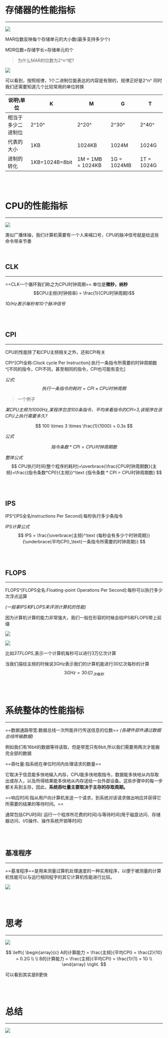 # 存储器的性能指标
***

![](https://gitee.com/sun-programing/drawing-bed/raw/master//20220330101300.png)

MAR位数反映每个存储单元的大小数(最多支持多少个)

MDR位数=存储字长=存储单元的个

> 为什么MAR的位数为2^n^呢?


![](https://gitee.com/sun-programing/drawing-bed/raw/master//20220330101706.png)

可以看到，按照规律，1个二进制位能表达的内容是有限的，规律正好是2^n^
同时我们还需要知道几个比较常用的单位转换

|说明\单位| K | M | G | T |
| ------ | - | - | - | - |
|相当于多少二进制位|2^10^|2^20^|2^30^|2^40^|
|代表的大小|1KB|1024KB|1024M|1024G|
|进制的转化|1KB=1024B=8bit|1M = 1MB = 1024KB|1G = 1024MB|1T = 1024G|

<br><br>

# CPU的性能指标
***

![](https://gitee.com/sun-programing/drawing-bed/raw/master//20220330102854.png)

类似广播体操，我们计算机需要有一个人来喊口号，CPU的脉冲信号就是给这些命令带来节奏

<br>

## CLK
***

==CLK一个循环我们称之为CPU时钟周期==
单位是**微秒，纳秒**
$$CPU主频(时钟频率) = \frac{1}{CPU时钟周期}$$

*10/Hz表示每秒有10个脉冲信号*

<br><br>

## CPI
***
CPU的性能除了和CPU主频相关之外，还和CPI有关

CPI^[CPI全称:Clock cycle Per Instruction]:执行一条指令所需要的时钟周期数^[不同的指令，CPI不同，甚至相同的指令，CPI也可能有变化]

*公式:*
$$执行一条指令的耗时 = CPI \times CPU时钟周期$$

> 一个例子

*某CPU主频为1000Hz,某程序包含100条指令，平均来看指令的CPI=3,该程序在该CPU上执行需要多久?*

$$
100 \times 3 \times \frac{1}{1000} = 0.3s 
$$

*公式*

$$
指令条数*CPI = CPU时钟周期数
$$

*整体公式*
$$
CPU执行时间(整个程序的耗时)=\overbrace{\frac{CPU时钟周期数}{主频}=\frac{(指令条数*CPI)}{主频}}^\text {指令条数 * CPI = CPU时钟周期数}
$$

<br><br>

## IPS

IPS^[IPS全名Instructions Per Second]:每秒执行多少条指令

*IPS计算公式*
$$ 
IPS = \frac{\overbrace{主频}^\text {每秒会有多少个时钟周期}}
{\underbrace{平均CPI}_\text{一条指令所需要的时钟周期}} 
$$

<br><br>

## FLOPS
***
FLOPS^[FLOPS全名:Floating-point Operations Per Second]:每秒可以执行多少次浮点运算

*(一般拿IPS和FLOPS来评测计算机的性能)*

因为计算机计算的能力非常强大，我们一般在形容的时候会给IPS和FLOPS带上前缀

![](https://gitee.com/sun-programing/drawing-bed/raw/master//20220330162158.png)

![](https://gitee.com/sun-programing/drawing-bed/raw/master//20220330162219.png)

比如*3TFLOPS*,表示一个计算机每秒可以进行3万亿次计算

当我们描绘主频的时候说3GHz表示我们的计算机能进行30亿次每秒的计算
$$3GHz = 30亿/_{次每秒}$$

<br><br>

# 系统整体的性能指标
***

==数据通路带宽:数据总线一次所能并行传送信息的位数==
*(各硬件部件通过数据总线传输数据)*

例如我们有16bit的数据等待读取，但是带宽只有8bit,所以我们需要用两次才能搬完全部的数据

==吞吐量:指系统在单位时间内处理请求的数量==

它取决于信息能多快地输入内存，CPU能多快地取指令，数据能多快地从内存取出或存入，以及所得结果能多快地从内存送给一台外部设备。这些步骤中的每一步都关系到主存，因此，**系统吞吐量主要取决于主存的存取周期。**

==响应时间:指从用户向计算机发送一个请求，到系统对该请求做出响应并获得它所需要的结果的等待时间。==

通常包括CPU时间( 运行一个程序所花费的时间)与等待时间(用于磁盘访问、存储器访问、I/0操作、操作系统开销等时间)

<br><br>

## 基准程序
***
==基准程序==是用来测量过算机处理速度的一种实用程序，以便于被测量的计算机性能可以与运行相同程字的其它计算机性能进行比较。

![](https://gitee.com/sun-programing/drawing-bed/raw/master//20220330163258.png)

<br><br>

# 思考
***

![](https://gitee.com/sun-programing/drawing-bed/raw/master//20220330163433.png)

$$
\left\{
    \begin{array}{c}    
        A的计算能力 = \frac{主频}{平均CPI} = \frac{2}{10} = 0.2G \\ 
        \\
        B的计算能力 = \frac{主频}{平均CPI} = \frac{1}{1} = 1G \\ 
    \end{array}
\right. 
$$

可以看到其实是B更快

<br><br>

# 总结
***

![](https://gitee.com/sun-programing/drawing-bed/raw/master//20220330164645.png)